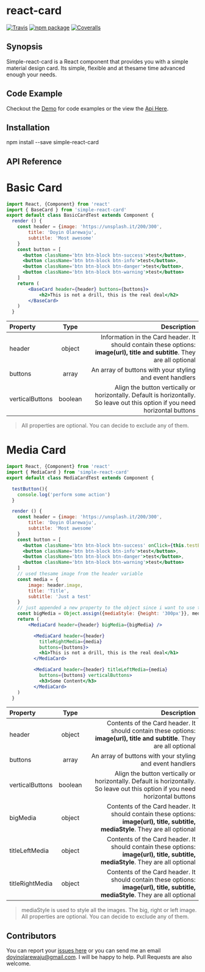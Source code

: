 # react-card

[![Travis][build-badge]][build]
[![npm package][npm-badge]][npm]
[![Coveralls][coveralls-badge]][coveralls]

## Synopsis

Simple-react-card is a React component that provides you with a simple material design card. Its simple, flexible and at thesame time advanced enough your needs.

## Code Example

Checkout the [Demo](https://octo.azurewebsites.net/doyin/simple-react-card-demo) for code examples or the view the [Api Here](https://gate3.github.io/simple-react-card/).

## Installation

npm install --save simple-react-card

## API Reference
# Basic Card
```jsx
import React, {Component} from 'react'
import { BaseCard } from 'simple-react-card'
export default class BasicCardTest extends Component {
  render () {
    const header = {image: 'https://unsplash.it/200/300',
        title: 'Doyin Olarewaju',
        subtitle: 'Most awesome'
    }
    const button = [
      <button className='btn btn-block btn-success'>test</button>,
      <button className='btn btn-block btn-info'>test</button>,
      <button className='btn btn-block btn-danger'>test</button>,
      <button className='btn btn-block btn-warning'>test</button>
    ]
    return (
        <BaseCard header={header} buttons={buttons}>
            <h2>This is not a drill, this is the real deal</h2>
        </BaseCard>
    )
  }
```

| Property     | Type           | Description   |
| :---         |     :---:      | ---:          |
| header       | object         | Information in the Card header. It should contain these options: **image(url), title and subtitle**. They are all optional|     
| buttons      | array          | An array of buttons with your styling and event handlers|
| verticalButtons | boolean     | Align the button vertically or horizontally. Default is horizontally. So leave out this option if you need horizontal buttons |

>All properties are optional. You can decide to exclude any of them.

# Media Card
```jsx
import React, {Component} from 'react'
import { MediaCard } from 'simple-react-card'
export default class MediaCardTest extends Component {

  testButton(){
    console.log('perform some action')
  }

  render () {
    const header = {image: 'https://unsplash.it/200/300',
        title: 'Doyin Olarewaju',
        subtitle: 'Most awesome'
    }
    const button = [
      <button className='btn btn-block btn-success' onClick={this.testButton.bind(this)}>test</button>,
      <button className='btn btn-block btn-info'>test</button>,
      <button className='btn btn-block btn-danger'>test</button>,
      <button className='btn btn-block btn-warning'>test</button>
    ]
    // used thesame image from the header variable
    const media = {
        image: header.image,
        title: 'Title',
        subtitle: 'Just a test'
    }
    // just appended a new property to the object since i want to use thesame set of properties
    const bigMedia = Object.assign({mediaStyle: {height: '300px'}}, media) 
    return (
        <MediaCard header={header} bigMedia={bigMedia} />

          <MediaCard header={header}
            titleRightMedia={media}
            buttons={buttons}>
            <h1>This is not a drill, this is the real deal</h1>
          </MediaCard>

          <MediaCard header={header} titleLeftMedia={media}
            buttons={buttons} verticalButtons>
            <h3>Some Content</h3>
          </MediaCard>
    )
  }
```

| Property     | Type           | Description   |
| :---         |     :---:      |      ---:     |
| header       | object         | Contents of the Card header. It should contain these options: **image(url), title and subtitle**. They are all optional|     
| buttons      | array          | An array of buttons with your styling and event handlers|
| verticalButtons | boolean     | Align the button vertically or horizontally. Default is horizontally. So leave out this option if you need horizontal buttons |
| bigMedia     |    object      |  Contents of the Card header. It should contain these options: **image(url), title, subtitle, mediaStyle**. They are all optional|
| titleLeftMedia |    object    |  Contents of the Card header. It should contain these options: **image(url), title, subtitle, mediaStyle**. They are all optional|
| titleRightMedia|    object    |  Contents of the Card header. It should contain these options: **image(url), title, subtitle, mediaStyle**. They are all optional|


>mediaStyle is used to style all the images. The big, right or left image.
>All properties are optional. You can decide to exclude any of them.

## Contributors

You can report your [issues here](https://github.com/gate3/simple-react-card/issues) or you can send me an email doyinolarewaju@gmail.com. I will be happy to help. Pull Requests are also welcome.

[build-badge]: https://img.shields.io/travis/user/repo/master.png?style=flat-square
[build]: https://travis-ci.org/user/repo

[npm-badge]: https://img.shields.io/npm/v/npm-package.png?style=flat-square
[npm]: https://www.npmjs.org/package/npm-package

[coveralls-badge]: https://img.shields.io/coveralls/user/repo/master.png?style=flat-square
[coveralls]: https://coveralls.io/github/user/repo
